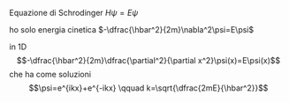 
Equazione di Schrodinger $H\psi=E\psi$

ho solo energia cinetica $-\dfrac{\hbar^2}{2m}\nabla^2\psi=E\psi$

in 1D
$$-\dfrac{\hbar^2}{2m}\dfrac{\partial^2}{\partial x^2}\psi(x)=E\psi(x)$$
che ha come soluzioni
$$\psi=e^{ikx}+e^{-ikx} \qquad k=\sqrt{\dfrac{2mE}{\hbar^2}}$$
